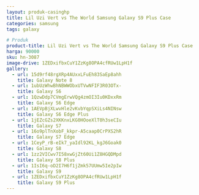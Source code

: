 ```yaml
---
layout: produk-casinghp
title: Lil Uzi Vert vs The World Samsung Galaxy S9 Plus Case
categories: samsung
tags: galaxy

# Produk
product-title: Lil Uzi Vert vs The World Samsung Galaxy S9 Plus Case
harga: 90000
sku: hn-3087
image-drive: 1ZEDxifbxCuY1ZzKg8OPA4cfRUw1LpH1f
gallery:
  - url: 15d9rf48rgXRp4AUxxLFuEh83SaEp8ahh
    title: Galaxy Note 8
  - url: 1ubUzWhwBhNBWWObxUTVwNFIF3R03OTx-
    title: Galaxy S6
  - url: 1QzwDdp7CVmgErwVQg4zmOI3Iu0KDxxRm
    title: Galaxy S6 Edge
  - url: 1AEVpBjXLwvHle2vKvbYqpSXiLs4NINsw
    title: Galaxy S6 Edge Plus
  - url: 1jEZcGZs2XKKnxLKG0HOoeXlT0h3seCIu
    title: Galaxy S7
  - url: 16o9plTnXobF_kkpr-A5caap0CrPXS2hR
    title: Galaxy S7 Edge
  - url: 1CeyP_rB-eIk7_yaIdl92KL_kgJ6Goak0
    title: Galaxy S8
  - url: 1zz2VICwv7I58xwGjZt60Ui1Z8HGQDMpd
    title: Galaxy S8 Plus
  - url: 1IsI6q-oD2I7H6f1jZmk57UUmw5Ie2pIw
    title: Galaxy S9
  - url: 1ZEDxifbxCuY1ZzKg8OPA4cfRUw1LpH1f
    title: Galaxy S9 Plus
---
```


